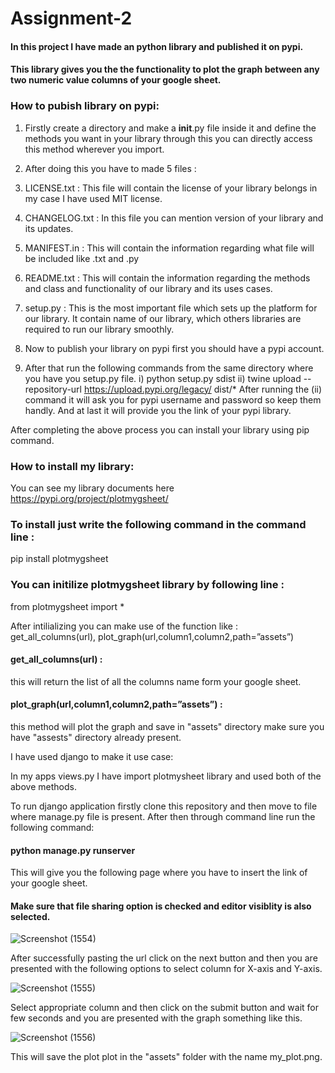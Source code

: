 # Assignment-2
#### In this project I have made an python library and published it on pypi.
#### This library gives you the the functionality to plot the graph between any two numeric value columns of your google sheet.

### How to pubish library on pypi:

1) Firstly create a directory and make a __init__.py file inside it and define the methods you want in your library through this you can directly access this 
method wherever you import.

2) After doing this you have to made 5 files :
  1) LICENSE.txt : This file will contain the license of your library belongs in my case I have used MIT license.
  2) CHANGELOG.txt : In this file you can mention version of your library and its updates.
  3) MANIFEST.in : This will contain the information regarding what file will be included like .txt and .py
  4) README.txt : This will contain the information regarding the methods and class and functionality of our library and its uses cases.
  5) setup.py : This is the most important file which sets up the platform for our library. It contain name of our library, which others libraries are required to run our library
  smoothly.
  
3) Now to publish your library on pypi first you should have a pypi account.

4) After that run the following commands from the same directory where you have you setup.py file.
i) python setup.py sdist
ii) twine upload --repository-url https://upload.pypi.org/legacy/ dist/* 
After running the (ii) command it will ask you for pypi username and password so keep them handly. And at last it will provide you the link of your pypi library.

After completing the above process you can install your library using pip command.


### How to install my library:

You can see my library documents here https://pypi.org/project/plotmygsheet/

### To install just write the following command in the command line :
pip install plotmygsheet

### You can initilize plotmygsheet library by following line :
from plotmygsheet import *

After intilializing you can make use of the function like : get_all_columns(url), plot_graph(url,column1,column2,path=”assets”)

#### get_all_columns(url) : 

this will return the list of all the columns name form your google sheet.

#### plot_graph(url,column1,column2,path=”assets”) : 
this method will plot the graph and save in "assets" directory make sure you have "assests" directory already present.

I have used django to make it use case: 

In my apps views.py I have import plotmysheet library and used both of the above methods.

To run django application firstly clone this repository and then move to file where manage.py file is present.
After then through command line run the following command:
#### python manage.py runserver

This will give you the following page where you have to insert the link of your google sheet. 
#### Make sure that file sharing option is checked and editor visiblity is also selected.

![Screenshot (1554)](https://user-images.githubusercontent.com/42700950/95660150-89f23b80-0b43-11eb-9e13-a358ae8125b0.png)


After successfully pasting the url click on the next button and then you are presented with the following options to select column for X-axis and Y-axis.

![Screenshot (1555)](https://user-images.githubusercontent.com/42700950/95660151-8bbbff00-0b43-11eb-9ba3-f572169d27ac.png)

Select appropriate column and then click on the submit button and wait for few seconds and you are presented with the graph something like this.

![Screenshot (1556)](https://user-images.githubusercontent.com/42700950/95660153-8c549580-0b43-11eb-8c92-93a384cb757c.png)


This will save the plot plot in the "assets" folder with the name my_plot.png.


